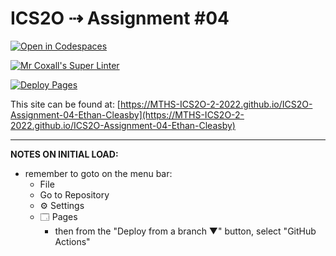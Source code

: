 # ICS2O ⇢ Assignment #04

[![Open in Codespaces](https://classroom.github.com/assets/launch-codespace-7f7980b617ed060a017424585567c406b6ee15c891e84e1186181d67ecf80aa0.svg)](https://classroom.github.com/open-in-codespaces?assignment_repo_id=11213482)

[![Mr Coxall's Super Linter](https://github.com/MTHS-ICS2O-2-2022/ICS2O-Assignment-04-Ethan-Cleasby/workflows/Mr%20Coxall's%20Super%20Linter/badge.svg)](https://github.com/MTHS-ICS2O-2-2022/ICS2O-Assignment-04-Ethan-Cleasby/actions)

[![Deploy Pages](https://github.com/MTHS-ICS2O-2-2022/ICS2O-Assignment-04-Ethan-Cleasby/workflows/Deploy%20Pages/badge.svg)](https://github.com/MTHS-ICS2O-2-2022/ICS2O-Assignment-04-Ethan-Cleasby/actions)

This site can be found at: [https://MTHS-ICS2O-2-2022.github.io/ICS2O-Assignment-04-Ethan-Cleasby](https://MTHS-ICS2O-2-2022.github.io/ICS2O-Assignment-04-Ethan-Cleasby)

---

**NOTES ON INITIAL LOAD:**
- remember to goto on the menu bar:
  - File
  - Go to Repository
  - ⚙ Settings
  - 🗔 Pages
    - then from the "Deploy from a branch ▼" button, select "GitHub Actions"

